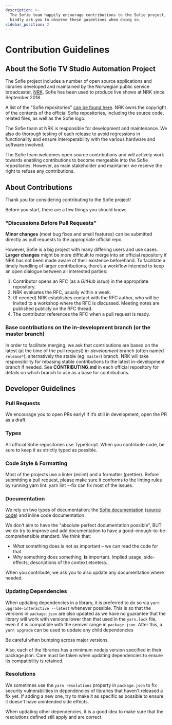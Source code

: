 ```yaml
---
description: >-
  The Sofie team happily encourage contributions to the Sofie project, and
  kindly ask you to observe these guidelines when doing so.
sidebar_position: 2
---
```


# Contribution Guidelines

## About the Sofie TV Studio Automation Project

The Sofie project includes a number of open source applications and libraries developed and maintained by the Norwegian public service broadcaster, [NRK](https://www.nrk.no/about/). Sofie has been used to produce live shows at NRK since September 2018.

A list of the "Sofie repositories" [can be found here](libraries.md). NRK owns the copyright of the contents of the official Sofie repositories, including the source code, related files, as well as the Sofie logo.

The Sofie team at NRK is responsible for development and maintenance. We also do thorough testing of each release to avoid regressions in functionality and ensure interoperability with the various hardware and software involved.

The Sofie team welcomes open source contributions and will actively work towards enabling contributions to become mergeable into the Sofie repositories. However, as main stakeholder and maintainer we reserve the right to refuse any contributions.

## About Contributions

Thank you for considering contributing to the Sofie project!

Before you start, there are a few things you should know:

### “Discussions Before Pull Requests”

**Minor changes** (most bug fixes and small features) can be submitted directly as pull requests to the appropriate official repo.

However, Sofie is a big project with many differing users and use cases. **Larger changes** might be more difficult to merge into an official repository if NRK has not been made aware of their existence beforehand. To facilitate a timely handling of larger contributions, there’s a workflow intended to keep an open dialogue between all interested parties:

1. Contributor opens an RFC (as a _GitHub issue_) in the appropriate repository.
2. NRK evaluates the RFC, usually within a week.
3. (If needed) NRK establishes contact with the RFC author, who will be invited to a workshop where the RFC is discussed. Meeting notes are published publicly on the RFC thread.
4. The contributor references the RFC when a pull request is ready.

### Base contributions on the in-development branch (or the master branch)

In order to facilitate merging, we ask that contributions are based on the latest (at the time of the pull request) _in-development_ branch (often named `release*`), alternatively the stable (eg. `master`) branch. NRK will take responsibility for rebasing stable contributions to the latest in-development branch if needed.
See **CONTRIBUTING.md** in each official repository for details on which branch to use as a base for contributions.

## Developer Guidelines

### Pull Requests

We encourage you to open PRs early! If it’s still in development, open the PR as a draft.

### Types

All official Sofie repositories use TypeScript. When you contribute code, be sure to keep it as strictly typed as possible.

### Code Style & Formatting

Most of the projects use a linter (eslint) and a formatter (prettier). Before submitting a pull request, please make sure it conforms to the linting rules by running yarn lint. yarn lint --fix can fix most of the issues.

### Documentation

We rely on two types of documentation; the [Sofie documentation](https://nrkno.github.io/sofie-core/) ([source code](https://github.com/nrkno/sofie-core/tree/master/packages/documentation)) and inline code documentation.

We don't aim to have the "absolute perfect documentation possible", BUT we do try to improve and add documentation to have a good-enough-to-be-comprehensible standard. We think that:

- _What_ something does is not as important – we can read the code for that.
- _Why_ something does something, **is** important. Implied usage, side-effects, descriptions of the context etcetera...

When you contribute, we ask you to also update any documentation where needed.

### Updating Dependencies​

When updating dependencies in a library, it is preferred to do so via `yarn upgrade-interactive --latest` whenever possible. This is so that the versions in `package.json` are also updated as we have no guarantee that the library will work with versions lower than that used in the `yarn.lock` file, even if it is compatible with the semver range in `package.json`. After this, a `yarn upgrade` can be used to update any child dependencies

Be careful when bumping across major versions.

Also, each of the libraries has a minimum nodejs version specified in their package.json. Care must be taken when updating dependencies to ensure its compatibility is retained.

### Resolutions​

We sometimes use the `yarn resolutions` property in `package.json` to fix security vulnerabilities in dependencies of libraries that haven't released a fix yet. If adding a new one, try to make it as specific as possible to ensure it doesn't have unintended side effects.

When updating other dependencies, it is a good idea to make sure that the resolutions defined still apply and are correct.
